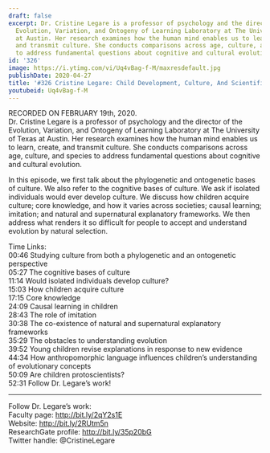 ```yaml
---
draft: false
excerpt: Dr. Cristine Legare is a professor of psychology and the director of the
  Evolution, Variation, and Ontogeny of Learning Laboratory at The University of Texas
  at Austin. Her research examines how the human mind enables us to learn, create,
  and transmit culture. She conducts comparisons across age, culture, and species
  to address fundamental questions about cognitive and cultural evolution.
id: '326'
image: https://i.ytimg.com/vi/Uq4vBag-f-M/maxresdefault.jpg
publishDate: 2020-04-27
title: '#326 Cristine Legare: Child Development, Culture, And Scientific Reasoning'
youtubeid: Uq4vBag-f-M
---
```

RECORDED ON FEBRUARY 19th, 2020.  
Dr. Cristine Legare is a professor of psychology and the director of the Evolution, Variation, and Ontogeny of Learning Laboratory at The University of Texas at Austin. Her research examines how the human mind enables us to learn, create, and transmit culture. She conducts comparisons across age, culture, and species to address fundamental questions about cognitive and cultural evolution.

In this episode, we first talk about the phylogenetic and ontogenetic bases of culture. We also refer to the cognitive bases of culture. We ask if isolated individuals would ever develop culture. We discuss how children acquire culture; core knowledge, and how it varies across societies; causal learning; imitation; and natural and supernatural explanatory frameworks. We then address what renders it so difficult for people to accept and understand evolution by natural selection.

Time Links:  
00:46  Studying culture from both a phylogenetic and an ontogenetic perspective  
05:27  The cognitive bases of culture  
11:14  Would isolated individuals develop culture?  
15:03  How children acquire culture  
17:15  Core knowledge  
24:09  Causal learning in children  
28:43  The role of imitation  
30:38  The co-existence of natural and supernatural explanatory frameworks  
35:29  The obstacles to understanding evolution  
39:52  Young children revise explanations in response to new evidence  
44:34  How anthropomorphic language influences children’s understanding of evolutionary concepts  
50:09  Are children protoscientists?  
52:31  Follow Dr. Legare’s work!

---

Follow Dr. Legare’s work:  
Faculty page: http://bit.ly/2qY2s1E  
Website: http://bit.ly/2RUtm5n  
ResearchGate profile: http://bit.ly/35p20bG  
Twitter handle: @CristineLegare
